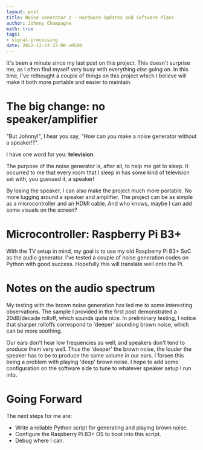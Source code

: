 ```yaml
---
layout: post
title: Noise Generator 2 – Hardware Updates and Software Plans
author: Johnny Champagne
math: true
tags:
- signal-processing
date: 2022-12-23 22:00 +0500
---
```


It's been a minute since my last post on this project. This doesn't surprise me, as I often find myself very busy with everything *else* going on. In this time, I've rethought a couple of things on this project which I believe will make it both more portable and easier to maintain.

# The big change: no speaker/amplifier

"But Johnny!", I hear you say, "How can you make a noise generator without a speaker!?".

I have one word for you: **television**.

The purpose of the noise generator is, after all, to help me get to sleep. It occurred to me that every room that I sleep in has some kind of television set with, you guessed it, a speaker!

By losing the speaker, I can also make the project much more portable. No more lugging around a speaker and amplifier. The project can be as simple as a microcontroller and an HDMI cable. And who knows, maybe I can add some visuals on the screen?

# Microcontroller: Raspberry Pi B3+

With the TV setup in mind, my goal is to use my old Raspberry Pi B3+ SoC as the audio generator. I've tested a couple of noise generation codes on Python with good success. Hopefully this will translate well onto the Pi.

# Notes on the audio spectrum

My testing with the brown noise generation has led me to some interesting observations. The sample I provided in the first post demonstrated a 20dB/decade rolloff, which sounds quite nice. In preliminary testing, I notice that sharper rolloffs correspond to 'deeper' sounding brown noise, which can be more soothing.

Our ears don't hear low frequencies as well; and speakers don't tend to produce them very well. Thus the 'deeper' the brown noise, the louder the speaker has to be to produce the same volume in our ears. I forsee this being a problem with playing 'deep' brown noise. I hope to add some configuration on the software side to tune to whatever speaker setup I run into.

# Going Forward

The next steps for me are:
* Write a reliable Python script for generating and playing brown noise.
* Configure the Raspberry Pi B3+ OS to boot into this script.
* Debug where I can.
